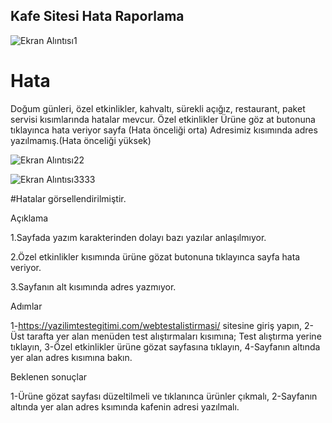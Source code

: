 ## Kafe Sitesi Hata Raporlama

![Ekran Alıntısı1](https://github.com/onuryuney/yazilim_test_blog_sitesi.md/assets/118278996/931be676-b021-4aed-8b5b-933213155db1)

# Hata

Doğum günleri, özel etkinlikler, kahvaltı, sürekli açığız, restaurant, paket servisi kısımlarında hatalar mevcur.
Özel etkinlikler Ürüne göz at butonuna tıklayınca hata veriyor sayfa (Hata önceliği orta)
Adresimiz kısımında adres yazılmamış.(Hata önceliği yüksek)

![Ekran Alıntısı22](https://github.com/onuryuney/yazilim_test_blog_sitesi.md/assets/118278996/516991ae-d7c2-49c1-8d54-3d7d6601fe84)

![Ekran Alıntısı3333](https://github.com/onuryuney/yazilim_test_blog_sitesi.md/assets/118278996/ed6aa3b9-24eb-45d0-aba7-76036cccebcd)

#Hatalar görsellendirilmiştir.

Açıklama

1.Sayfada yazım karakterinden dolayı bazı yazılar anlaşılmıyor.

2.Özel etkinlikler kısımında ürüne gözat butonuna tıklayınca sayfa hata veriyor.

3.Sayfanın alt kısımında adres yazmıyor.

Adımlar

1-https://yazilimtestegitimi.com/webtestalistirmasi/ sitesine giriş yapın,
2-Üst tarafta yer alan menüden test alıştırmaları kısımına; Test alıştırma yerine tıklayın,
3-Özel etkinlikler ürüne gözat sayfasına tıklayın,
4-Sayfanın altında yer alan adres kısımına bakın.

Beklenen sonuçlar

1-Ürüne gözat sayfası düzeltilmeli ve tıklanınca ürünler çıkmalı,
2-Sayfanın altında yer alan adres ksımında kafenin adresi yazılmalı.
